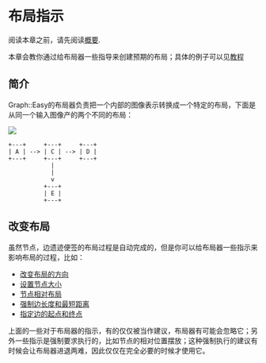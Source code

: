# 布局指示

阅读本章之前，请先阅读[概要](overview/README.md).

本章会教你通过给布局器一些指导来创建预期的布局；具体的例子可以见[教程](turtoil/README.md)

## 简介

Graph::Easy的布局器负责把一个内部的图像表示转换成一个特定的布局，下面是从同一个输入图像产的两个不同的布局：

![](http://bloodgate.com/perl/graph/manual/img/example1.png)

```
+---+     +---+     +---+
| A | --> | C | --> | D |
+---+     +---+     +---+
            |
            |
            v
          +---+
          | E |
          +---+
```

## 改变布局

虽然节点，边遗迹便签的布局过程是自动完成的，但是你可以给布局器一些指示来影响布局的过程，比如：

- [改变布局的方向](hinting/flow.md)
- [设置节点大小](hinting/node-size.md)
- [节点相对布局](hinting/relatives.md)
- [强制边长度和最短距离](hinting/minlen.md)
- [指定边的起点和终点](hinting/ports.md)

上面的一些对于布局器的指示，有的仅仅被当作建议，布局器有可能会忽略它；另外一些指示是强制要求执行的，比如节点的相对位置摆放；这种强制执行的建议有时候会让布局器进退两难，因此仅仅在完全必要的时候才使用它。

